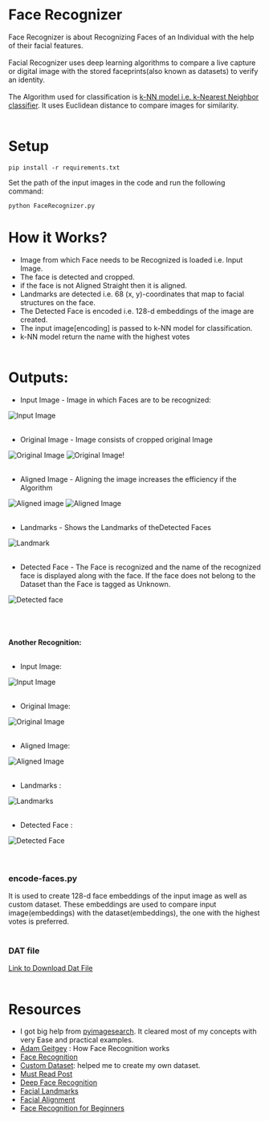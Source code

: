 # Face Recognizer
Face Recognizer is about Recognizing Faces of an Individual with the help of their facial features. <br><br>
Facial Recognizer uses deep learning algorithms to compare a live capture or digital image with the stored faceprints(also known as datasets) to verify an identity.<br><br>
The Algorithm used for classification is [k-NN model i.e. k-Nearest Neighbor classifier](https://www.pyimagesearch.com/2016/08/08/k-nn-classifier-for-image-classification/). It uses Euclidean distance to compare images for similarity. <br><br>  

# Setup
```
pip install -r requirements.txt
```

Set the path of the input images in the code and run the following command:
```
python FaceRecognizer.py
```

# How it Works?
* Image from which Face needs to be Recognized is loaded i.e. Input Image.
* The face is detected and cropped.
* if the face is not Aligned Straight then it is aligned.
* Landmarks are detected i.e. 68 (x, y)-coordinates that map to facial structures on the face.
* The Detected Face is encoded i.e. 128-d embeddings of the image are created.
* The input image[encoding] is passed to k-NN model for classification.
* k-NN model return the name with the highest votes 
<br><br>
# Outputs:

* Input Image - Image in which Faces are to be recognized:

![Input Image](https://user-images.githubusercontent.com/25060937/43034709-54d27858-8cff-11e8-8247-2a92cc6e4119.PNG)<br><br>

* Original Image - Image consists of cropped original Image

![Original Image](https://user-images.githubusercontent.com/25060937/43034712-6430b9cc-8cff-11e8-87f6-3a8926a46570.PNG)     ![Original Image](https://user-images.githubusercontent.com/25060937/43034730-a0e970fc-8cff-11e8-8cf4-0c137d9cc445.PNG)!<br><br>

* Aligned Image - Aligning the image increases the efficiency if the Algorithm

![Aligned image](https://user-images.githubusercontent.com/25060937/43034725-940c2d52-8cff-11e8-9c83-803d93966a1e.PNG)     ![Aligned Image](https://user-images.githubusercontent.com/25060937/43034732-a36fade6-8cff-11e8-885e-6a2a84fe8ebc.PNG)<br><br>

* Landmarks - Shows the Landmarks of theDetected Faces

![Landmark](https://user-images.githubusercontent.com/25060937/43034737-b3bf7866-8cff-11e8-9f0c-7be8f4071ddb.PNG)<br><br>

* Detected Face - The Face is recognized and the name of the recognized face is displayed along with the face. If the face does not belong to the Dataset than the Face is tagged as Unknown.

![Detected face](https://user-images.githubusercontent.com/25060937/43034739-b58304f6-8cff-11e8-8e93-68cae1883b30.PNG)<br><br>
<br><br><br>
**Another Recognition:**
<br><br>
* Input Image:

![Input Image](https://user-images.githubusercontent.com/25060937/43034745-d6b98ece-8cff-11e8-99a5-ee06cc01447c.PNG)<br><br>

* Original Image:                             

![Original Image](https://user-images.githubusercontent.com/25060937/43034746-d7ec80ee-8cff-11e8-99f3-d2fbc9b0d408.PNG)<br><br>          

* Aligned Image:

![Aligned Image](https://user-images.githubusercontent.com/25060937/43034747-d9125926-8cff-11e8-81df-5661d1a4ead1.PNG)<br><br>

* Landmarks :

![Landmarks](https://user-images.githubusercontent.com/25060937/43034748-da4a4100-8cff-11e8-8b59-76cc7803e080.PNG)<br><br>

* Detected Face :

![Detected Face](https://user-images.githubusercontent.com/25060937/43034749-dba060ca-8cff-11e8-8f90-2dc4765f586c.PNG)<br><br>
<br>

### encode-faces.py

It is used to create 128-d face embeddings of the input image as well as custom dataset. These embeddings are used to compare input image(embeddings) with the dataset(embeddings), the one with the highest votes is preferred.<br><br>

### DAT file

[Link to Download Dat File](https://osdn.net/projects/sfnet_dclib/downloads/dlib/v18.10/shape_predictor_68_face_landmarks.dat.bz2/)<br><br>

# Resources

* I got big help from [pyimagesearch](https://www.pyimagesearch.com/pyimagesearch-gurus/). It cleared most of my concepts with very Ease and practical examples.
* [Adam Geitgey](https://medium.com/@ageitgey/machine-learning-is-fun-part-4-modern-face-recognition-with-deep-learning-c3cffc121d78) : How Face Recognition works
* [Face Recognition](https://www.pyimagesearch.com/2018/06/18/face-recognition-with-opencv-python-and-deep-learning/)
* [Custom Dataset](https://www.pyimagesearch.com/2018/06/11/how-to-build-a-custom-face-recognition-dataset/): helped me to create my own dataset.
* [Must Read Post](http://blog.dlib.net/2017/02/high-quality-face-recognition-with-deep.html)
* [Deep Face Recognition](http://krasserm.github.io/2018/02/07/deep-face-recognition/)
* [Facial Landmarks](https://www.pyimagesearch.com/2017/04/03/facial-landmarks-dlib-opencv-python/)
* [Facial Alignment](https://www.pyimagesearch.com/2017/05/22/face-alignment-with-opencv-and-python/)
* [Face Recognition for Beginners](https://towardsdatascience.com/face-recognition-for-beginners-a7a9bd5eb5c2)
